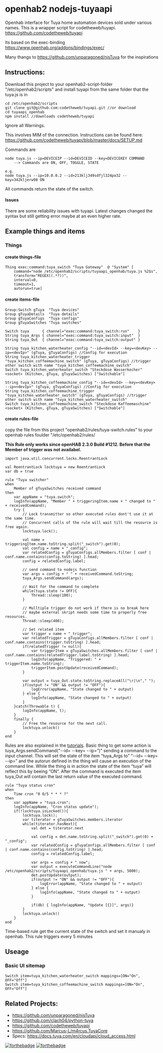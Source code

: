 # openhab2 nodejs-tuyaapi
Openhab interface for Tuya home automation devices sold under various names.
This is a wrapper script for codetheweb/tuyapi. https://github.com/codetheweb/tuyapi

Its based on the exec-binding https://www.openhab.org/addons/bindings/exec/

Many thangs to https://github.com/unparagoned/njsTuya for the inspirations

## Instructions:

Download this project to your openhab2-script-folder "/etc/openhab2/scripts" and install tuyapi from the same folder that the tuya.js is in
```
cd /etc/openhab2/scripts
git clone git@github.com:codetheweb/tuyapi.git //or download
cd tuyaapi_openhab
npm install //downloads codetheweb/tuyapi
```

Ignore all Warnings.

This involves MIM of the connection. Instructions can be found here: https://github.com/codetheweb/tuyapi/blob/master/docs/SETUP.md

Commands are
```
node tuya.js --ip=DEVICEIP --id=DEVICEID --key=DEVICEKEY COMMAND
    --> Commands are ON, OFF, TOGGLE, STATE

e.g.
node tuya.js --ip=10.0.0.2 --id=213klj349sdfjl324po32 --key=342kljerw98 ON
```
All commands return the state of the switch.

#### Issues
There are some reliability issues with tuyapi. Latest changes changed the syntax but still getting error maybe at an even higher rate.

## Example things and items

### Things

#### create things-file
```
Thing exec:command:tuya_switch "Tuya Gateway"  @ "System" [
    command="node /etc/openhab2/scripts/tuyaapi_openhab/tuya.js %2$s", 
    transform="REGEX((.*?))",
    interval=0,
    timeout=1,
    autorun=true]
```

#### create items-file
```
Group:Switch gTuya  "Tuya devices"
Group gTuyaDetails  "Tuya details"
Group gTuyaConfigs  "Tuya configs"
Group gTuyaSwitches "Tuya switches"

Switch tuya      { channel="exec:command:tuya_switch:run"    }
String tuya_Args { channel="exec:command:tuya_switch:input"  }
String tuya_Out  { channel="exec:command:tuya_switch:output" }

String tuya_kitchen_waterheater_config "--id=<devId> --key=<devKey> --ip=<devIp>" (gTuya, gTuyaConfigs) //Config for execution
String tuya_kitchen_waterheater_trigger "tuya_kitchen_coffeemachine_switch" (gTuya, gTuyaConfigs) //trigger other switch with name "tuya_kitchen_coffeemachine_switch"
Switch tuya_kitchen_waterheater_switch "Steckdose Wasserkocher" <socket> (Kitchen, gTuya, gTuyaSwitches) ["Switchable"]

String tuya_kitchen_coffeemachine_config "--id=<devId> --key=<devKey> --ip=<devIp>" (gTuya, gTuyaConfigs) //Config for execution
String tuya_kitchen_coffeemachine_trigger "tuya_kitchen_waterheater_switch" (gTuya, gTuyaConfigs) //trigger other switch with name "tuya_kitchen_waterheater_switch"
Switch tuya_kitchen_coffeemachine_switch "Steckdose Kaffeemaschine" <socket> (Kitchen, gTuya, gTuyaSwitches) ["Switchable"]
```

#### create rules-file
copy the file from this project "openhab2/rules/tuya-switch.rules" to your openhab rules foulder "/etc/openhab2/rules/

**This Rule only works since openHAB 2.3.0 Build #1212. Before that the Member of trigger was not availabel.**
```
import java.util.concurrent.locks.ReentrantLock

val ReentrantLock locktuya = new ReentrantLock
var db = true

rule "Tuya switcher"
when
    Member of gTuyaSwitches received command
then
    var appName = "tuya.switch";
    logInfo(appName, "Member " + triggeringItem.name + " changed to " + receivedCommand);
    try {
        // Lock transmitter so other executed rules dont't use it at the same time.
        // Concurrent calls of the rule will wait till the resource is free again.
        locktuya.lock();

        val name = triggeringItem.name.toString.split("_switch").get(0);
        val config = name + "_config";
        var relatedConfig = gTuyaConfigs.allMembers.filter [ conf | conf.name.contains(config.toString) ].head;
        config = relatedConfig.label;

        // send command to nodejs function
        var args = config + " " + receivedCommand.toString;
        tuya_Args.sendCommand(args);

        // Wait for the command to complete
        while(tuya.state != OFF){
            Thread::sleep(100);
        }

        // Mulltiple trigger do not work if there is no break here
        // maybe external skript needs some time to properly free resources.
        Thread::sleep(400);

        // Set related item
        var trigger = name + "_trigger";
        var relatedTrigger = gTuyaConfigs.allMembers.filter [ conf | conf.name.contains(trigger.toString) ].head;
        if(relatedTrigger != null){
            var triggerItem = gTuyaSwitches.allMembers.filter [ conf | conf.name.contains(relatedTrigger.label.toString) ].head;
            logInfo(appName, "Triggered: " + triggerItem.name.toString);
            triggerItem.postUpdate(receivedCommand);
        }

        var output = tuya_Out.state.toString.replaceAll("\r|\n"," ");
        if(output != "ON" && output != "OFF"){
            logError(appName, "State changed to " + output)
        } else {
            logInfo(appName, "State changed to " + output)
        }
    }catch(Throwable t) {
        logInfo(appName, t);
    }
    finally {
        // Free the resource for the next call.
        locktuya.unlock()
    }
end
```
Rules are also explained in the [tutorials](https://docs.openhab.org/tutorials/beginner/rules.html). Basic thing to get some action is tuya_Args.sendCommand(“--id=<devId> --key=<devKey> --ip=<devIp>”)” sending a command to the input channel. This will set the state of the item “tuya_Args to” “--id=<devId> --key=<devKey> --ip=<devIp>” and the autorun defined in the thing will cause an execution of the command line. While the thing is in action the state of the item “tuya” will reflect this by beeing “ON”. After the command is executed the item tuya_Out will contain the last return value of the executed command.


```
rule "Tuya status cron"
when
    Time cron "0 0/5 * * * ?"
then
    var appName = "tuya.cron";
    logInfo(appName, "Cron status update");
    if(!locktuya.isLocked()){
        locktuya.lock();
        var titerator = gTuyaSwitches.members.iterator
        while(titerator.hasNext){
            val det = titerator.next

            val config = det.name.toString.split("_switch").get(0) + "_config";
            var relatedConfig = gTuyaConfigs.allMembers.filter [ conf | conf.name.contains(config.toString) ].head;
            config = relatedConfig.label;

            var args = config + " now";
            var output = executeCommandLine("node /etc/openhab2/scripts/tuyaapi_openhab/tuya.js " + args, 5000);
            det.postUpdate(output);
            if(output != "ON" && output != "OFF"){
                logError(appName, "State changed to " + output)
            } else {
                logInfo(appName, "State changed to " + output)
            }

            if(db) { logInfo(appName, "Update [{}]", args)}
        }
        locktuya.unlock()
    }
end
```
Time-based rule get the current state of the switch and set it manualy in openhab. This rule triggers every 5 minutes

## Useage
### Basic UI sitemap
```
Switch item=tuya_kitchen_waterheater_switch mappings=[ON="On", OFF="Off"]
Switch item=tuya_kitchen_coffeemachine_switch mappings=[ON="On", OFF="Off"]
```

## Related Projects:
- https://github.com/unparagoned/njsTuya
- https://github.com/clach04/python-tuya
- https://github.com/codetheweb/tuyapi
- https://github.com/Marcus-L/m4rcus.TuyaCore
- Specs: https://docs.tuya.com/en/cloudapi/cloud_access.html

[![forthebadge](https://forthebadge.com/images/badges/made-with-javascript.svg)](https://forthebadge.com)
[![forthebadge](https://forthebadge.com/images/badges/built-with-love.svg)](https://forthebadge.com)